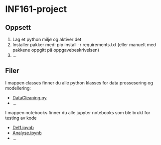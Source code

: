 # INF161-project

## Oppsett

1. Lag et python miljø og aktiver det
2. Installer pakker med: pip install -r requirements.txt (eller manuelt med pakkene oppgitt på oppgavebeskrivelsen)
3. ...



## Filer

I mappen classes finner du alle python klasses for data prossesering og modellering:

- [DataCleaning.py](classes/DataCleaning.py)
- ...


I mappen notebooks finner du alle jupyter notebooks som ble brukt for testing av kode

- [Del1.ipynb](notebooks/Del1.ipynb)
- [Analyse.ipynb](notebooks/Analyse.ipynb)
- ...

